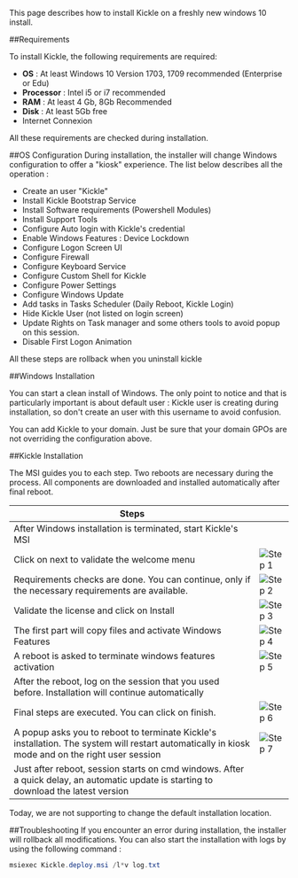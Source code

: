 <!--
    Page : Beta/Installer
    Author : Alexis CONIA
    Latest Update : 30/05/2018
    Confidential : No
	Partner : No
	Public : Yes
    Version : 1.0
-->

This page describes how to install Kickle on a freshly new windows 10 install.

##Requirements

To install Kickle, the following requirements are required:

* **OS** : At least Windows 10 Version 1703, 1709 recommended (Enterprise or Edu)
* **Processor** : Intel i5 or i7 recommended
* **RAM** : At least 4 Gb, 8Gb Recommended
* **Disk** : At least 5Gb free
* Internet Connexion

All these requirements are checked during installation.

##OS Configuration
During installation, the installer will change Windows configuration to offer a "kiosk" experience.
The list below describes all the operation :

* Create an user "Kickle"
* Install Kickle Bootstrap Service
* Install Software requirements (Powershell Modules)
* Install Support Tools
* Configure Auto login with Kickle's credential
* Enable Windows Features : Device Lockdown
* Configure Logon Screen UI
* Configure Firewall
* Configure Keyboard Service
* Configure Custom Shell for Kickle
* Configure Power Settings
* Configure Windows Update
* Add tasks in Tasks Scheduler (Daily Reboot, Kickle Login)
* Hide Kickle User (not listed on login screen)
* Update Rights on Task manager and some others tools to avoid popup on this session.
* Disable First Logon Animation

All these steps are rollback when you uninstall kickle

##Windows Installation

You can start a clean install of Windows. 
The only point to notice and that is particularly important is about default user : Kickle user is creating during installation, so don't create an user with this username to avoid confusion.

You can add Kickle to your domain. Just be sure that your domain GPOs are not overriding the configuration above.

##Kickle Installation

The MSI guides you to each step. Two reboots are necessary during the process.
All components are downloaded and installed automatically after final reboot.

|Steps   |   |
|---|---|
|After Windows installation is terminated, start Kickle's MSI   |   |
|Click on next to validate the welcome menu   |![Step 1](/img/install-1.png)   |
|Requirements checks are done. You can continue, only if the necessary requirements are available.    | ![Step 2](/img/install-2.png)   |
|Validate the license and click on Install  |![Step 3](/img/install-3.png)   |
|The first part will copy files and activate Windows Features  |![Step 4](/img/install-4.png)    |
|A reboot is asked to terminate windows features activation |![Step 5](/img/install-5.png)     |
|After the reboot, log on the session that you used before. Installation will continue automatically |   |
|Final steps are executed. You can click on finish. |![Step 6](/img/install-6.png)     |
|A popup asks you to reboot to terminate Kickle's installation. The system will restart automatically in kiosk mode and on the right user session |![Step 7](/img/install-7.png)    |
|Just after reboot, session starts on cmd windows. After a quick delay, an automatic update is starting to download the latest version |   |

Today, we are not supporting to change the default installation location.

##Troubleshooting
If you encounter an error during installation, the installer will rollback all modifications.
You can also start the installation with logs by using the following command :

``` powershell
msiexec Kickle.deploy.msi /l*v log.txt
```